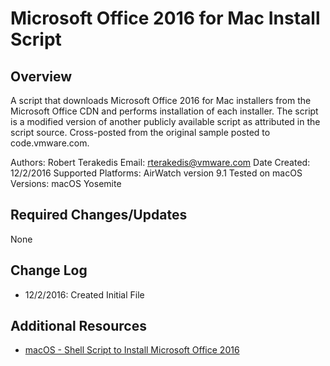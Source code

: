 # Microsoft Office 2016 for Mac Install Script

## Overview
<!-- Summary Start -->
A script that downloads Microsoft Office 2016 for Mac installers from the Microsoft Office CDN and performs installation of each installer.   The script is a modified version of another publicly available script as attributed in the script source.  Cross-posted from the original sample posted to code.vmware.com.

Authors: Robert Terakedis
Email: rterakedis@vmware.com
Date Created: 12/2/2016
Supported Platforms: AirWatch version 9.1
Tested on macOS Versions: macOS Yosemite
<!-- Summary End -->

## Required Changes/Updates
None

## Change Log
- 12/2/2016: Created Initial File

## Additional Resources
- [macOS - Shell Script to Install Microsoft Office 2016](https://code.vmware.com/samples/1447/macos---shell-script-to-install-microsoft-office-2016-for-mac)
